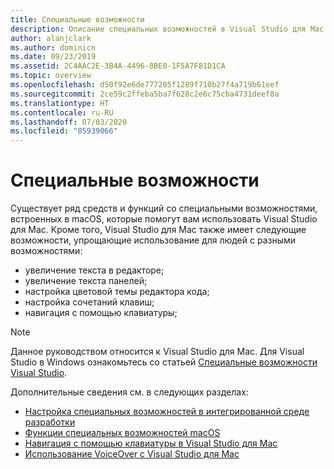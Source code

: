 ```yaml
---
title: Специальные возможности
description: Описание специальных возможностей в Visual Studio для Mac и способов их включения.
author: alanjclark
ms.author: dominicn
ms.date: 09/23/2019
ms.assetid: 2C4AAC2E-3B4A-4496-8BE0-1F5A7F81D1CA
ms.topic: overview
ms.openlocfilehash: d50f92e6de777205f1289f710b27f4a719b61eef
ms.sourcegitcommit: 2ce59c2ffeba5ba7f628c2e6c75cba4731deef8a
ms.translationtype: HT
ms.contentlocale: ru-RU
ms.lasthandoff: 07/03/2020
ms.locfileid: "85939066"
---
```

# <a name="accessibility"></a>Специальные возможности

Существует ряд средств и функций со специальными возможностями, встроенных в macOS, которые помогут вам использовать Visual Studio для Mac.  Кроме того, Visual Studio для Mac также имеет следующие возможности, упрощающие использование для людей с разными возможностями:

* увеличение текста в редакторе;
* увеличение текста панелей;
* настройка цветовой темы редактора кода;
* настройка сочетаний клавиш;
* навигация с помощью клавиатуры;

> [!NOTE]
> Данное руководством относится к Visual Studio для Mac. Для Visual Studio в Windows ознакомьтесь со статьей [Специальные возможности Visual Studio](/visualstudio/ide/reference/accessibility-features-of-visual-studio).

Дополнительные сведения см. в следующих разделах:

* [Настройка специальных возможностей в интегрированной среде разработки](accessibility-ide-options.md)
* [Функции специальных возможностей macOS](accessibility-macos.md)
* [Навигация с помощью клавиатуры в Visual Studio для Mac](accessibility-keyboard.md)
* [Использование VoiceOver с Visual Studio для Mac](accessibility-voiceover.md)